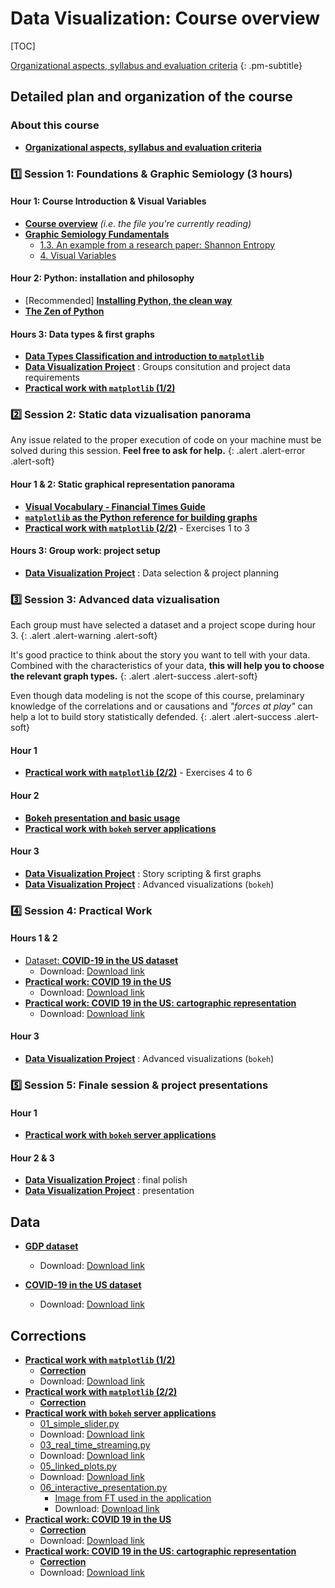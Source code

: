 # Data Visualization: Course overview


[TOC]

[Organizational aspects, syllabus and evaluation criteria](#detailed-plan-and-organization-of-the-course)
{: .pm-subtitle}


<!-- <hr class="my-5 border-base-200"> -->




## Detailed plan and organization of the course


### About this course

- [**Organizational aspects, syllabus and evaluation criteria**](session_0.md)

### 1️⃣ Session 1: Foundations & Graphic Semiology (3 hours)

#### Hour 1: Course Introduction & Visual Variables

- [**Course overview**](00_plan.md) *(i.e. the file you're currently reading)*
- [**Graphic Semiology Fundamentals**](session_1_a.md)
    - [1.3. An example from a research paper: Shannon Entropy](session_1_a0_shannon.md)
    - [4. Visual Variables](session_1_a1_visual.md)


#### Hour 2: Python: installation and philosophy


- <span class="text-base-content/60"> [Recommended] [**Installing Python, the clean way**](session_1_b.md) </span>
- [**The Zen of Python**](session_1_c.md)


#### Hours 3: Data types & first graphs

- [**Data Types Classification and introduction to `matplotlib`**](session_1_d.md)
- [**Data Visualization Project**](session_1_e.md) : Groups consitution and project data requirements
- [**Practical work with `matplotlib` (1/2)**](session_1_f.md)


### 2️⃣ Session 2: Static data vizualisation panorama


Any issue related to the proper execution of code on your machine must be solved during this session. **Feel free to ask for help.**
{: .alert .alert-error .alert-soft}

#### Hour 1 & 2: Static graphical representation panorama

- [**Visual Vocabulary - Financial Times Guide**](session_2_a.md)
- [**`matplotlib` as the Python reference for building graphs**](session_2_b.md)
- [**Practical work with `matplotlib` (2/2)**](session_2_c.md) - Exercises 1 to 3
<!-- Proposer en groupe -->



#### Hours 3: Group work: project setup

- [**Data Visualization Project**](session_1_e.md) : Data selection & project planning


<!-- Precise deilverable -->



### 3️⃣ Session 3: Advanced data vizualisation



Each group must have selected a dataset and a project scope during hour 3.
{: .alert .alert-warning .alert-soft}

It's good practice to think about the story you want to tell with your data. Combined with the characteristics of your data, **this will help you to choose the relevant graph types.** 
{: .alert .alert-success .alert-soft}

Even though data modeling is not the scope of this course, prelaminary knowledge of the correlations and or causations and *"forces at play"* can help a lot to build story statistically defended.
{: .alert .alert-success .alert-soft}



#### Hour 1

- [**Practical work with `matplotlib` (2/2)**](session_2_c.md) - Exercises 4 to 6
<!-- Include geojson here -->

#### Hour 2

- [**Bokeh presentation and basic usage**](session_3_a.md)
- [**Practical work with `bokeh` server applications**](session_3_b.md) 

#### Hour 3

- [**Data Visualization Project**](session_1_e.md) : Story scripting & first graphs
- [**Data Visualization Project**](session_1_e.md) : Advanced visualizations (`bokeh`)

### 4️⃣ Session 4: Practical Work

#### Hours 1 & 2


- [Dataset: **COVID-19 in the US dataset**](/files/us-states.csv)
    - Download: <a href="/pm/dataviz2/files/us-states.csv" download>Download link</a><br>
- [**Practical work: COVID 19 in the US**](files/covid-graphs-statement.ipynb)
    - Download: <a href="/pm/dataviz2/files/covid-graphs-statement.ipynb" download>Download link</a>
- [**Practical work: COVID 19 in the US: cartographic representation**](files/covid-maps-statement.ipynb)
    - Download: <a href="/pm/dataviz2/files/covid-maps-statement.ipynb" download>Download link</a>



#### Hour 3

- [**Data Visualization Project**](session_1_e.md) : Advanced visualizations (`bokeh`)



### 5️⃣ Session 5: Finale session & project presentations



#### Hour 1

- [**Practical work with `bokeh` server applications**](session_3_b.md) 



#### Hour 2 & 3

- [**Data Visualization Project**](session_1_e.md) : final polish
- [**Data Visualization Project**](session_1_e.md) : presentation







## Data


- [**GDP dataset**](/files/gdp.csv)
    - Download: <a href="/pm/dataviz2/files/gdp.csv" download>Download link</a><br>

- [**COVID-19 in the US dataset**](/files/us-states.csv)
    - Download: <a href="/pm/dataviz2/files/us-states.csv" download>Download link</a><br>


## Corrections 



- [**Practical work with `matplotlib` (1/2)**](session_1_f.md)
    - [**Correction**](files/session_1_f.py)
    - Download: <a href="/pm/dataviz2/files/session_1_f.py" download>Download link</a>
- [**Practical work with `matplotlib` (2/2)**](session_2_c.md)
    - [**Correction**](session_2_c0correction.md)
- [**Practical work with `bokeh` server applications**](session_3_b.md) 
    - [01_simple_slider.py](files/bokeh_server_apps/01_simple_slider.py)<br>
    - Download: <a href="/pm/dataviz2/files/bokeh_server_apps/01_simple_slider.py" download>Download link</a><br>
    - [03_real_time_streaming.py](files/bokeh_server_apps/03_real_time_streaming.py)<br>
    - Download: <a href="/pm/dataviz2/files/bokeh_server_apps/03_real_time_streaming.py" download>Download link</a><br>
    - [05_linked_plots.py](files/bokeh_server_apps/05_linked_plots.py)<br>
    - Download: <a href="/pm/dataviz2/files/bokeh_server_apps/05_linked_plots.py" download>Download link</a><br>
    - [06_interactive_presentation.py](files/bokeh_server_apps/06_interactive_presentation.py)<br>
        - [Image from FT used in the application](files/bokeh_server_apps/visual-vocabulary-ft.png)<br>
        - Download: <a href="/pm/dataviz2/files/bokeh_server_apps/visual-vocabulary-ft.png" download>Download link</a><br>
- [**Practical work: COVID 19 in the US**](files/covid-graphs-statement.ipynb)
    - [**Correction**](files/covid-graphs-correction.ipynb)
    - Download: <a href="/pm/dataviz2/files/covid-graphs-statement.ipynb" download>Download link</a>
- [**Practical work: COVID 19 in the US: cartographic representation**](files/covid-maps-statement.ipynb.md)
    - [**Correction**](files/covid-maps-correction.ipynb)
    - Download: <a href="/pm/dataviz2/files/covid-maps-correction.ipynb" download>Download link</a>